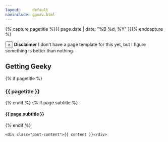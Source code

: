 ```yaml
---
layout:     default
navinclude: ggnav.html
---
```

{% capture pagetitle %}{{ page.date | date: "%B %d, %Y" }}{% endcapture %}
<div class="alert alert-info alert-dismissible" role="alert">
  <button type="button" class="close" data-dismiss="alert" aria-label="Close"><span aria-hidden="true">&times;</span></button>
  <strong>Disclaimer</strong> I don't have a page template for this yet, but I figure something is better than nothing.
</div>

<div class="post-container">
	<h2>Getting Geeky</h2>
	{% if pagetitle %}<h3 class="post-title">{{ pagetitle }}</h3>{% endif %}
	{% if page.subtitle %}<h4 class="post-title">{{ page.subtitle }}</h4>{% endif %}

	<div class="post-content">{{ content }}</div>
</div>